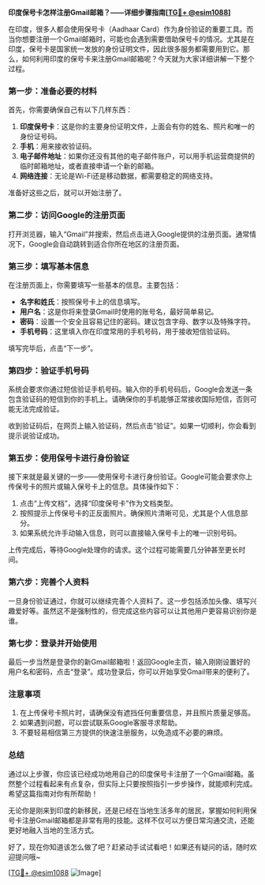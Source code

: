 **印度保号卡怎样注册Gmail邮箱？——详细步骤指南[[TG💪+ @esim1088](https://t.me/s/esim1088)]**

在印度，很多人都会使用保号卡（Aadhaar Card）作为身份验证的重要工具。而当你想要注册一个Gmail邮箱时，可能也会遇到需要借助保号卡的情况。尤其是在印度，保号卡是国家统一发放的身份证明文件，因此很多服务都需要用到它。那么，如何利用印度的保号卡来注册Gmail邮箱呢？今天就为大家详细讲解一下整个过程。

### 第一步：准备必要的材料

首先，你需要确保自己有以下几样东西：

1. **印度保号卡**：这是你的主要身份证明文件，上面会有你的姓名、照片和唯一的身份证号码。
2. **手机**：用来接收验证码。
3. **电子邮件地址**：如果你还没有其他的电子邮件账户，可以用手机运营商提供的临时邮箱地址，或者直接申请一个新的邮箱。
4. **网络连接**：无论是Wi-Fi还是移动数据，都需要稳定的网络支持。

准备好这些之后，就可以开始注册了。

### 第二步：访问Google的注册页面

打开浏览器，输入“Gmail”并搜索，然后点击进入Google提供的注册页面。通常情况下，Google会自动跳转到适合你所在地区的注册页面。

### 第三步：填写基本信息

在注册页面上，你需要填写一些基本的信息。主要包括：

- **名字和姓氏**：按照保号卡上的信息填写。
- **用户名**：这是你将来登录Gmail时使用的账号名，最好简单易记。
- **密码**：设置一个安全且容易记住的密码。建议包含字母、数字以及特殊字符。
- **手机号码**：这里填入你在印度常用的手机号码，用于接收短信验证码。

填写完毕后，点击“下一步”。

### 第四步：验证手机号码

系统会要求你通过短信验证手机号码。输入你的手机号码后，Google会发送一条包含验证码的短信到你的手机上。请确保你的手机能够正常接收国际短信，否则可能无法完成验证。

收到验证码后，在网页上输入验证码，然后点击“验证”。如果一切顺利，你会看到提示说验证成功。

### 第五步：使用保号卡进行身份验证

接下来就是最关键的一步——使用保号卡进行身份验证。Google可能会要求你上传保号卡的照片或输入保号卡上的信息。具体操作如下：

1. 点击“上传文档”，选择“印度保号卡”作为文档类型。
2. 按照提示上传保号卡的正反面照片。确保照片清晰可见，尤其是个人信息部分。
3. 如果系统允许手动输入信息，则可以直接输入保号卡上的唯一识别号码。

上传完成后，等待Google处理你的请求。这个过程可能需要几分钟甚至更长时间。

### 第六步：完善个人资料

一旦身份验证通过，你就可以继续完善个人资料了。这一步包括添加头像、填写兴趣爱好等。虽然这不是强制性的，但完成这些内容可以让其他用户更容易识别你是谁。

### 第七步：登录并开始使用

最后一步当然是登录你的新Gmail邮箱啦！返回Google主页，输入刚刚设置好的用户名和密码，点击“登录”。成功登录后，你可以开始享受Gmail带来的便利了。

### 注意事项

1. 在上传保号卡照片时，请确保没有遮挡任何重要信息，并且照片质量足够高。
2. 如果遇到问题，可以尝试联系Google客服寻求帮助。
3. 不要轻易相信第三方提供的快速注册服务，以免造成不必要的麻烦。

### 总结

通过以上步骤，你应该已经成功地用自己的印度保号卡注册了一个Gmail邮箱。虽然整个过程看起来有点复杂，但实际上只要按照指引一步步操作，就能顺利完成。希望这篇指南对你有所帮助！

无论你是刚来到印度的新移民，还是已经在当地生活多年的居民，掌握如何利用保号卡注册Gmail邮箱都是非常有用的技能。这样不仅可以方便日常沟通交流，还能更好地融入当地的生活方式。

好了，现在你知道该怎么做了吧？赶紧动手试试看吧！如果还有疑问的话，随时欢迎提问哦~

[[TG💪+ @esim1088](https://t.me/s/esim1088) ![Image](https://i.postimg.cc/4NQfJmqS/Snipaste-2025-05-13-00-14-12.png)]